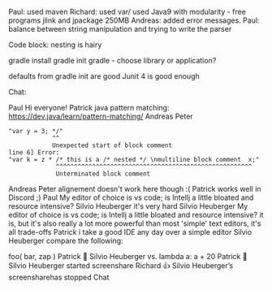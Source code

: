 Paul: used maven
Richard: used var/ used Java9 with modularity - free programs jlink and jpackage 250MB
Andreas: added error messages.
Paul: balance between string manipulation and trying to write the parser

Code block: nesting is hairy

gradle install
gradle init
gradle - choose library or application?

defaults from gradle init are good
Junit 4 is good enough

Chat:

Paul
Hi everyone!
Patrick
java pattern matching: https://dev.java/learn/pattern-matching/
Andreas Peter
```line 2] Error: 
"var y = 3; */"
            ^^
            Unexpected start of block comment
line 6] Error: 
"var k = z * /* this is a /* nested */ \nmultiline block comment  x;"
             ^^^^^^^^^^^^^^^^^^^^^^^^^^^^^^^^^^^^^^^^^^^^^^^^^^^^^^
             Unterminated block comment
```
Andreas Peter
alignement doesn't work here though :(
Patrick
works well in Discord ;)
Paul
My editor of choice is vs code; is Intellj a little bloated and resource intensive?
Silvio Heuberger
it's very hard
Silvio Heuberger
My editor of choice is vs code; is Intellj a little bloated and resource intensive?
it is, but it's also really a lot more powerful than most 'simple' text editors, it's all trade-offs
Patrick
i take a good IDE any day over a simple editor
Silvio Heuberger
compare the following:

foo(
  bar,
  zap
)
Patrick
🎉
Silvio Heuberger
vs. lambda a: 
  a
  +
  20
Patrick
👋
⁨Silvio Heuberger⁩ started
screenshare
Richard
👍
⁨Silvio Heuberger⁩’s
screensharehas stopped
Chat
